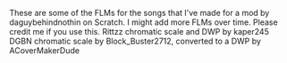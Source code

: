 These are some of the FLMs for the songs that I've made for a mod by daguybehindnothin on Scratch. I might add more FLMs over time.
Please credit me if you use this.
Rittzz chromatic scale and DWP by kaper245
DGBN chromatic scale by Block_Buster2712, converted to a DWP by ACoverMakerDude
